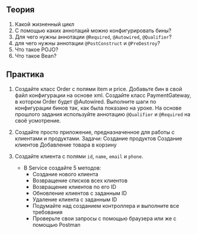 ## Теория
1. Какой жизненный цикл 
2. С помощью каких аннотаций можно конфигурировать бины?
3. Для чего нужны аннотации `@Required`, `@Autowired`, `@Qualifier`?
4. для чего нужны аннотации `@PostConstruct` и `@PreDestroy`?
5. Что такое POJO?
6. Что такое Bean?
## Практика
1. Создайте класс Order с полями item и price. Добавьте бин в свой файл конфигурации на основе xml. Создайте класс PaymentGateway, в котором Order будет @Autowired.
   Выполните шаги по конфигурации бинов так, как была показано на уроке.
   На основе прошлого задания используйте аннотацию `@Qualifier` и `@Required` на своё усмотрение.
2. Создайте просто приложение, предназначенное для работы с клиентами и продуктами.
   Задачи:
   Создание продуктов
   Создание клиентов
   Добавление товара в корзину

3. Создайте клиента с полями `id`, `name`, `email` и `phone`.
   - В Service создайте 5 методов:
     - Создание нового клиента
     - Возвращение списков всех клиентов
     - Возвращение клиентов по его ID
     - Обновление клиентов с заданным ID
     - Удаление клиента с заданным ID 
     - Подумайте над созданием контроллера и выполните все требования 
     - Проверьте свои запросы с помощью браузера или же с помощью Postman 